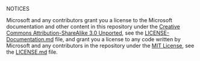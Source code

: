 NOTICES


Microsoft and any contributors grant you a license to the Microsoft documentation and other content in this repository under the [Creative Commons Attribution-ShareAlike 3.0 Unported](https://creativecommons.org/licenses/by-sa/3.0/legalcode), see the [LICENSE-Documentation.md](LICENSE-Documentation.md) file, and grant you a license to any code written by Microsoft and any contributors in the repository under the [MIT License](https://opensource.org/licenses/MIT), see the [LICENSE.md](LICENSE.md) file.